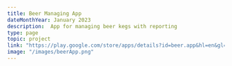 ```yaml
---
title: Beer Managing App
dateMonthYear: January 2023
description:  App for managing beer kegs with reporting
type: page
topic: project
link: "https://play.google.com/store/apps/details?id=beer.app&hl=en&gl=US"
image: "/images/beerApp.png"
---
```



